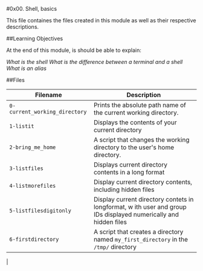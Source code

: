 #0x00. Shell, basics

This file containes the files created in this module as well as their respective descriptions.

##Learning Objectives

At the end of this module, is should be able to explain:

*What is the shell*
*What is the difference between a terminal and a shell*
*What is an alias*

##Files

| Filename | Description |
|-----------------|---------------------|
| `0-current_working_directory` | Prints the absolute path name of the current working directory. |
| `1-listit` | Displays the contents of your current directory |
| `2-bring_me_home` | A script that changes the working directory to the user's home directory. |
| `3-listfiles` | Displays current directory contents in a long format |
| `4-listmorefiles` | Display current directory contents, including hidden files |
| `5-listfilesdigitonly` | Display current directory contets in longformat, w ith user and group IDs displayed numerically and hidden files |
| `6-firstdirectory` | A script that creates a directory named `my_first_directory` in the `/tmp/` directory |
|
